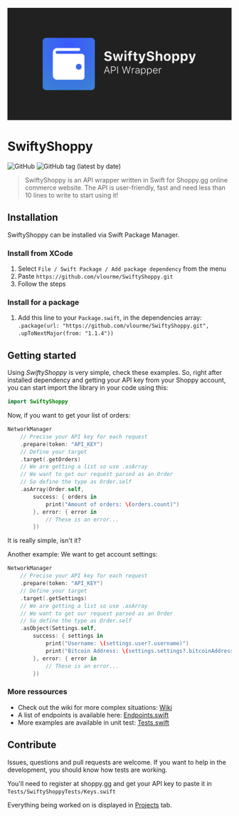 <p align="center">
    <img src="Media/Board.png" />
</p>

# SwiftyShoppy
![GitHub](https://img.shields.io/github/license/vlourme/SwiftyShoppy)
![GitHub tag (latest by date)](https://img.shields.io/github/v/tag/vlourme/SwiftyShoppy?color=ff1a55&label=version)
> SwiftyShoppy is an API wrapper written in Swift for Shoppy.gg online commerce website.
> The API is user-friendly, fast and need less than 10 lines to write to start using it!

## Installation
SwiftyShoppy can be installed via Swift Package Manager.

### Install from XCode
1. Select `File / Swift Package / Add package dependency` from the menu
2. Paste `https://github.com/vlourme/SwiftyShoppy.git`
3. Follow the steps

### Install for a package
1. Add this line to your `Package.swift`, in the dependencies array: `
.package(url: "https://github.com/vlourme/SwiftyShoppy.git", .upToNextMajor(from: "1.1.4"))
`

## Getting started
Using *SwiftyShoppy* is very simple, check these examples.
So, right after installed dependency and getting your API key from your Shoppy account, you can start import the library in your code using this: 
```swift
import SwiftyShoppy
```

Now, if you want to get your list of orders:
```swift
NetworkManager
    // Precise your API key for each request
    .prepare(token: "API_KEY")
    // Define your target
    .target(.getOrders)
    // We are getting a list so use .asArray
    // We want to get our request parsed as an Order
    // So define the type as Order.self
    .asArray(Order.self,
        success: { orders in
            print("Amount of orders: \(orders.count)")
        }, error: { error in
            // These is an error...
        })
```

It is really simple, isn't it?

Another example: We want to get account settings:
```swift
NetworkManager
    // Precise your API key for each request
    .prepare(token: "API_KEY")
    // Define your target
    .target(.getSettings)
    // We are getting a list so use .asArray
    // We want to get our request parsed as an Order
    // So define the type as Order.self
    .asObject(Settings.self,
        success: { settings in
            print("Username: \(settings.user?.username)")
            print("Bitcoin Address: \(settings.settings?.bitcoinAddress)")
        }, error: { error in
            // These is an error...
        })
```

### More ressources
- Check out the wiki for more complex situations: [Wiki](https://github.com/vlourme/SwiftyShoppy/wiki)
- A list of endpoints is available here: [Endpoints.swift](https://github.com/vlourme/SwiftyShoppy/blob/master/SwiftyShoppy/Endpoints/Endpoints.swift)
- More examples are available in unit test: [Tests.swift](https://github.com/vlourme/SwiftyShoppy/blob/master/Tests/SwiftyShoppyTests/Tests.swift)


## Contribute
Issues, questions and pull requests are welcome. If you want to help in the development, you should know how tests are working.

You'll need to register at shoppy.gg and get your API key to paste it in `Tests/SwiftyShoppyTests/Keys.swift`

Everything being worked on is displayed in [Projects](https://github.com/vlourme/SwiftyShoppy/projects) tab.
